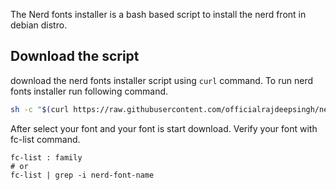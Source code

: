 The Nerd fonts installer is a bash based script to install the nerd front in debian distro.

## Download the script
download the nerd fonts installer script using `curl` command. To run nerd fonts installer run following command.

```bash
sh -c "$(curl https://raw.githubusercontent.com/officialrajdeepsingh/nerd-fonts-installer/main/install.sh)"
```
After select your font and your font is start download. 
Verify your font with fc-list command.

```
fc-list : family 
# or
fc-list | grep -i nerd-font-name

```